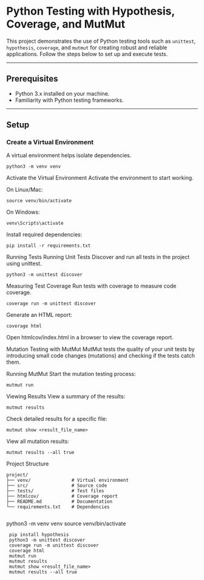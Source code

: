 

# Python Testing with Hypothesis, Coverage, and MutMut

This project demonstrates the use of Python testing tools such as `unittest`, `hypothesis`, `coverage`, and `mutmut` for creating robust and reliable applications. Follow the steps below to set up and execute tests.

---

## Prerequisites

- Python 3.x installed on your machine.
- Familiarity with Python testing frameworks.

---

## Setup

### Create a Virtual Environment
A virtual environment helps isolate dependencies.

```
python3 -m venv venv
```
Activate the Virtual Environment
Activate the environment to start working.

On Linux/Mac:

```
source venv/bin/activate
```

On Windows:

```
venv\Scripts\activate
```

Install required dependencies:


```
pip install -r requirements.txt
```
Running Tests
Running Unit Tests
Discover and run all tests in the project using unittest.


```
python3 -m unittest discover
```
Measuring Test Coverage
Run tests with coverage to measure code coverage.


```
coverage run -m unittest discover
```
Generate an HTML report:


```
coverage html
```
Open htmlcov/index.html in a browser to view the coverage report.

Mutation Testing with MutMut
MutMut tests the quality of your unit tests by introducing small code changes (mutations) and checking if the tests catch them.

Running MutMut
Start the mutation testing process:


```
mutmut run
```
Viewing Results
View a summary of the results:


```
mutmut results
```
Check detailed results for a specific file:


```
mutmut show <result_file_name>
```
View all mutation results:


```
mutmut results --all true
```
Project Structure

```
project/
├── venv/               # Virtual environment
├── src/                # Source code
├── tests/              # Test files
├── htmlcov/            # Coverage report
├── README.md           # Documentation
└── requirements.txt    # Dependencies


```
python3 -m venv venv
source venv/bin/activate




```
 pip install hypothesis
 python3 -m unittest discover
 coverage run -m unittest discover  
 coverage html            
 mutmut run
 mutmut results
 mutmut show <result_file_name>
 mutmut results --all true 
```
